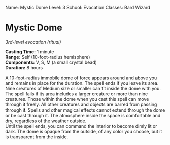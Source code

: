 Name: Mystic Dome
Level: 3
School: Evocation
Classes: Bard
         Wizard

# Mystic Dome 
_3rd-level evocation (ritual)_ 

**Casting Time:** 1 minute    
**Range:** Self (10-foot-radius hemisphere)    
**Components:** V, S, M (a small crystal bead)    
**Duration:** 8 hours 

A 10-foot-radius immobile dome of force appears around and above you and remains in place for the duration. The spell ends if you leave its area.    
Nine creatures of Medium size or smaller can fit inside the dome with you. The spell fails if its area includes a larger creature or more than nine creatures. Those within the dome when you cast this spell can move through it freely. All other creatures and objects are barred from passing through it. Spells and other magical effects cannot extend through the dome or be cast through it. The atmosphere inside the space is comfortable and dry, regardless of the weather outside.    
Until the spell ends, you can command the interior to become dimly lit or dark. The dome is opaque from the outside, of any color you choose, but it is transparent from the inside.